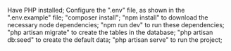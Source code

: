 Have PHP installed;
Configure the ".env" file, as shown in the ".env.example" file;
"composer install";
"npm install" to download the necessary node dependencies;
"npm run dev" to run these dependencies;
"php artisan migrate" to create the tables in the database;
"php artisan db:seed" to create the default data;
"php artisan serve" to run the project;
